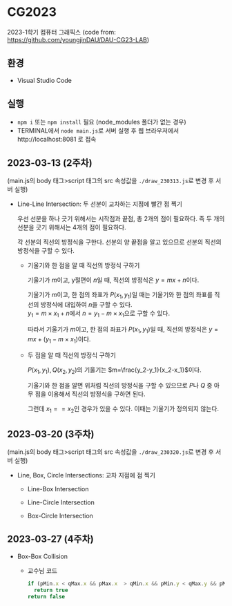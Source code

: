 # CG2023
2023-1학기 컴퓨터 그래픽스 (code from: https://github.com/youngjinDAU/DAU-CG23-LAB)

## 환경
* Visual Studio Code

## 실행
* `npm i` 또는 `npm install` 필요 (node_modules 폴더가 없는 경우)
* TERMINAL에서 `node main.js`로 서버 실행 후 웹 브라우저에서 http://localhost:8081 로 접속

## 2023-03-13 (2주차)
(main.js의 body 태그>script 태그의 src 속성값을 `./draw_230313.js`로 변경 후 서버 실행)

* Line-Line Intersection: 두 선분이 교차하는 지점에 빨간 점 찍기

  우선 선분을 하나 긋기 위해서는 시작점과 끝점, 총 2개의 점이 필요하다. 즉 두 개의 선분을 긋기 위해서는 4개의 점이 필요하다.
  
  각 선분의 직선의 방정식을 구한다. 선분의 양 끝점을 알고 있으므로 선분의 직선의 방정식을 구할 수 있다.
  
  * 기울기와 한 점을 알 때 직선의 방정식 구하기
  
    기울기가 $m$이고, y절편이 $n$일 때, 직선의 방정식은 $y=mx+n$이다.
  
    기울기가 $m$이고, 한 점의 좌표가 $P(x_1, y_1)$일 때는 기울기와 한 점의 좌표를 직선의 방정식에 대입하여 $n$을 구할 수 있다.  
    $y_1=m \times x_1+n$에서 $n=y_1-m \times x_1$으로 구할 수 있다.
    
    따라서 기울기가 $m$이고, 한 점의 좌표가 $P(x_1, y_1)$일 때, 직선의 방정식은 $y=mx+(y_1-m \times x_1)$이다.
  
  * 두 점을 알 때 직선의 방정식 구하기
  
    $P(x_1, y_1), Q(x_2, y_2)$의 기울기는 $m=\frac{y_2-y_1}{x_2-x_1}$이다.
    
    기울기와 한 점을 알면 위처럼 직선의 방정식을 구할 수 있으므로 $P$나 $Q$ 중 아무 점을 이용해서 직선의 방정식을 구하면 된다.
    
    그런데 $x_1 == x_2$인 경우가 있을 수 있다. 이때는 기울기가 정의되지 않는다.

## 2023-03-20 (3주차)
(main.js의 body 태그>script 태그의 src 속성값을 `./draw_230320.js`로 변경 후 서버 실행)

* Line, Box, Circle Intersections: 교차 지점에 점 찍기
  * Line-Box Intersection
  
  * Line-Circle Intersection
  
  * Box-Circle Intersection

## 2023-03-27 (4주차)

* Box-Box Collision

  + 교수님 코드
  
     ```javascript
     if (pMin.x < qMax.x && pMax.x  > qMin.x && pMin.y < qMax.y && pMax.y > qMin.y)
       return true
     return false
     ```
